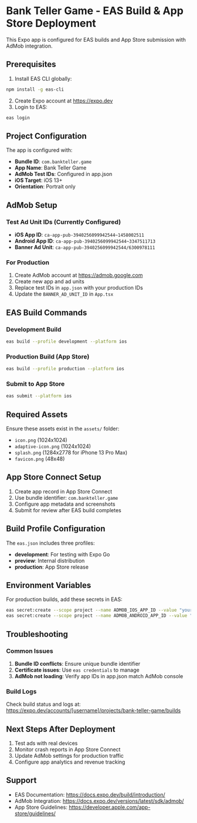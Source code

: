 # Bank Teller Game - EAS Build & App Store Deployment

This Expo app is configured for EAS builds and App Store submission with AdMob integration.

## Prerequisites

1. Install EAS CLI globally:
```bash
npm install -g eas-cli
```

2. Create Expo account at https://expo.dev
3. Login to EAS:
```bash
eas login
```

## Project Configuration

The app is configured with:
- **Bundle ID**: `com.bankteller.game`
- **App Name**: Bank Teller Game
- **AdMob Test IDs**: Configured in app.json
- **iOS Target**: iOS 13+
- **Orientation**: Portrait only

## AdMob Setup

### Test Ad Unit IDs (Currently Configured)
- **iOS App ID**: `ca-app-pub-3940256099942544~1458002511`
- **Android App ID**: `ca-app-pub-3940256099942544~3347511713`
- **Banner Ad Unit**: `ca-app-pub-3940256099942544/6300978111`

### For Production
1. Create AdMob account at https://admob.google.com
2. Create new app and ad units
3. Replace test IDs in `app.json` with your production IDs
4. Update the `BANNER_AD_UNIT_ID` in `App.tsx`

## EAS Build Commands

### Development Build
```bash
eas build --profile development --platform ios
```

### Production Build (App Store)
```bash
eas build --profile production --platform ios
```

### Submit to App Store
```bash
eas submit --platform ios
```

## Required Assets

Ensure these assets exist in the `assets/` folder:
- `icon.png` (1024x1024)
- `adaptive-icon.png` (1024x1024)
- `splash.png` (1284x2778 for iPhone 13 Pro Max)
- `favicon.png` (48x48)

## App Store Connect Setup

1. Create app record in App Store Connect
2. Use bundle identifier: `com.bankteller.game`
3. Configure app metadata and screenshots
4. Submit for review after EAS build completes

## Build Profile Configuration

The `eas.json` includes three profiles:
- **development**: For testing with Expo Go
- **preview**: Internal distribution
- **production**: App Store release

## Environment Variables

For production builds, add these secrets in EAS:
```bash
eas secret:create --scope project --name ADMOB_IOS_APP_ID --value "your-ios-app-id"
eas secret:create --scope project --name ADMOB_ANDROID_APP_ID --value "your-android-app-id"
```

## Troubleshooting

### Common Issues
1. **Bundle ID conflicts**: Ensure unique bundle identifier
2. **Certificate issues**: Use `eas credentials` to manage
3. **AdMob not loading**: Verify app IDs in app.json match AdMob console

### Build Logs
Check build status and logs at: https://expo.dev/accounts/[username]/projects/bank-teller-game/builds

## Next Steps After Deployment

1. Test ads with real devices
2. Monitor crash reports in App Store Connect
3. Update AdMob settings for production traffic
4. Configure app analytics and revenue tracking

## Support

- EAS Documentation: https://docs.expo.dev/build/introduction/
- AdMob Integration: https://docs.expo.dev/versions/latest/sdk/admob/
- App Store Guidelines: https://developer.apple.com/app-store/guidelines/